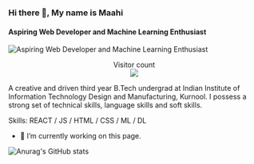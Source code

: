 ### Hi there 👋, My name is Maahi
#### Aspiring Web Developer and Machine Learning Enthusiast
![Aspiring Web Developer and Machine Learning Enthusiast](https://user-images.githubusercontent.com/48784001/203785020-2b4826c1-7ddb-4de8-b65b-ebf6e04c5290.jpeg)
<p align="center"> 
  Visitor count<br>
  <img src="https://profile-counter.glitch.me/MaahiKhazi/count.svg" />
</p>
A creative and driven third year B.Tech undergrad at Indian Institute of Information Technology Design and Manufacturing, Kurnool. I possess a strong set of technical skills, language skills and soft skills.

Skills: REACT / JS / HTML / CSS / ML / DL

- 🔭 I’m currently working on this page. 

![Anurag's GitHub stats](https://github-readme-stats.vercel.app/api?username=MaahiKhazi&theme=monokai&show_icons=true)

